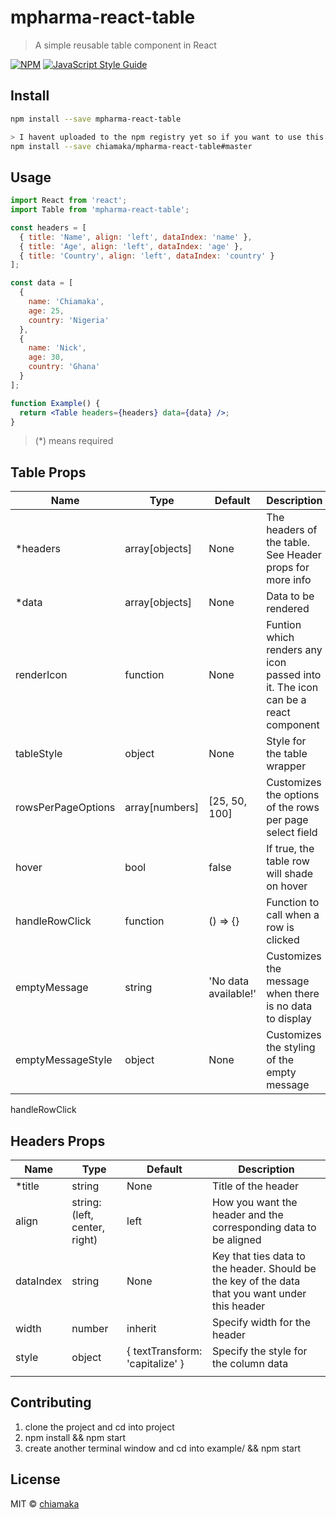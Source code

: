# mpharma-react-table

> A simple reusable table component in React

[![NPM](https://img.shields.io/npm/v/mpharma-react-table.svg)](https://www.npmjs.com/package/mpharma-react-table) [![JavaScript Style Guide](https://img.shields.io/badge/code_style-standard-brightgreen.svg)](https://standardjs.com)

## Install

```bash
npm install --save mpharma-react-table

> I havent uploaded to the npm registry yet so if you want to use this code, do this for now:
npm install --save chiamaka/mpharma-react-table#master
```

## Usage

```jsx
import React from 'react';
import Table from 'mpharma-react-table';

const headers = [
  { title: 'Name', align: 'left', dataIndex: 'name' },
  { title: 'Age', align: 'left', dataIndex: 'age' },
  { title: 'Country', align: 'left', dataIndex: 'country' }
];

const data = [
  {
    name: 'Chiamaka',
    age: 25,
    country: 'Nigeria'
  },
  {
    name: 'Nick',
    age: 30,
    country: 'Ghana'
  }
];

function Example() {
  return <Table headers={headers} data={data} />;
}
```

> (\*) means required

## Table Props

| Name               | Type           | Default              | Description                                                                      |
| ------------------ | -------------- | -------------------- | -------------------------------------------------------------------------------- |
| \*headers          | array[objects] | None                 | The headers of the table. See Header props for more info                         |
| \*data             | array[objects] | None                 | Data to be rendered                                                              |
| renderIcon         | function       | None                 | Funtion which renders any icon passed into it. The icon can be a react component |
| tableStyle         | object         | None                 | Style for the table wrapper                                                      |
| rowsPerPageOptions | array[numbers] | [25, 50, 100]        | Customizes the options of the rows per page select field                         |
| hover              | bool           | false                | If true, the table row will shade on hover                                       |
| handleRowClick     | function       | () => {}             | Function to call when a row is clicked                                           |
| emptyMessage       | string         | 'No data available!' | Customizes the message when there is no data to display                          |
| emptyMessageStyle  | object         | None                 | Customizes the styling of the empty message                                      |

handleRowClick

## Headers Props

| Name      | Type                          | Default                         | Description                                                                                     |
| --------- | ----------------------------- | ------------------------------- | ----------------------------------------------------------------------------------------------- |
| \*title   | string                        | None                            | Title of the header                                                                             |
| align     | string: (left, center, right) | left                            | How you want the header and the corresponding data to be aligned                                |
| dataIndex | string                        | None                            | Key that ties data to the header. Should be the key of the data that you want under this header |
| width     | number                        | inherit                         | Specify width for the header                                                                    |
| style     | object                        | { textTransform: 'capitalize' } | Specify the style for the column data                                                           |
|           |

## Contributing

1. clone the project and cd into project
2. npm install && npm start
3. create another terminal window and cd into example/ && npm start

## License

MIT © [chiamaka](https://github.com/chiamaka)
